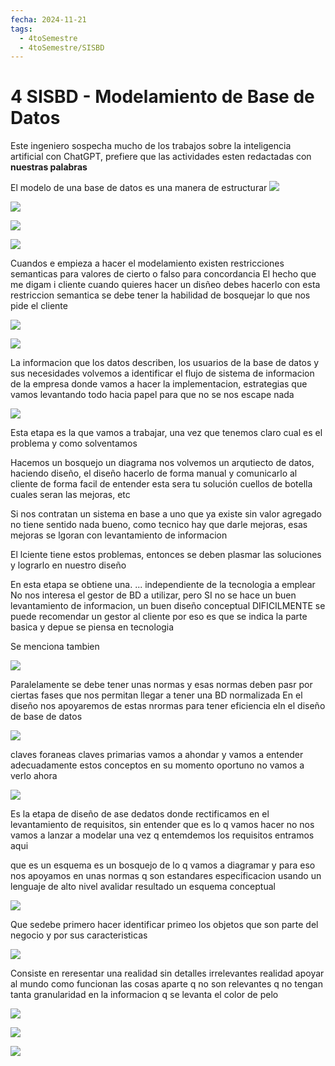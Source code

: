 ```yaml
---
fecha: 2024-11-21
tags:
  - 4toSemestre
  - 4toSemestre/SISBD
---
```

# 4 SISBD - Modelamiento de Base de Datos

Este ingeniero sospecha mucho de los trabajos sobre la inteligencia artificial con ChatGPT, prefiere que las actividades esten redactadas con **nuestras palabras**

El modelo de una base de datos es una manera de estructurar
![](https://i.imgur.com/NYvZMiI.png)

![](https://i.imgur.com/eFY2Pea.png)

![](https://i.imgur.com/cJSFKKE.png)

![](https://i.imgur.com/GmFQCBw.png)

Cuandos e empieza a hacer el modelamiento existen restricciones semanticas para valores de cierto o falso para concordancia
El hecho que me digam i cliente cuando quieres hacer un disñeo debes hacerlo con esta restriccion semantica se debe tener la habilidad de bosquejar lo que nos pide el cliente 

![](https://i.imgur.com/tTZe8bx.png)

![](https://i.imgur.com/B3nLsR5.png)

La informacion que los datos describen, los usuarios de la base de datos y sus necesidades
volvemos a identificar el flujo de sistema de informacion de la empresa donde vamos a  hacer la implementacion, estrategias que vamos levantando todo hacia papel para que no se nos escape nada

![](https://i.imgur.com/PdYqStw.png)

Esta etapa es la que vamos a trabajar, una vez que tenemos claro cual es el problema y como solventamos

Hacemos un bosquejo un diagrama nos volvemos un arqutiecto de datos, haciendo diseño, el diseño hacerlo de forma manual y comunicarlo al cliente de forma facil de entender esta sera tu solución cuellos de botella cuales seran las mejoras, etc

Si nos contratan un sistema en base a uno que ya existe sin valor agregado no tiene sentido nada bueno, como tecnico hay que darle mejoras, esas mejoras se lgoran con levantamiento de informacion

El lciente tiene estos problemas, entonces se deben plasmar las soluciones y lograrlo en nuestro diseño 

En esta etapa se obtiene una. ... independiente de la tecnologia a emplear
No nos interesa el gestor de BD a utilizar, pero SI no se hace un buen levantamiento de informacion, un buen diseño conceptual DIFICILMENTE se puede recomendar un gestor al cliente por eso es que se indica la parte basica y depue se piensa en tecnologia

Se menciona tambien 

![](https://i.imgur.com/bHWv8mR.png)

Paralelamente se debe tener unas normas y esas normas deben pasr por ciertas fases que nos permitan llegar a tener una BD normalizada
En el diseño nos apoyaremos de estas nrormas para tener eficiencia eln el diseño de base de datos

![](https://i.imgur.com/pjEInu4.png)

claves foraneas claves primarias
vamos a ahondar y vamos a entender adecuadamente estos conceptos en su momento oportuno no vamos a verlo ahora 

![](https://i.imgur.com/bCKbuqZ.png)

Es la etapa de diseño de ase dedatos
donde rectificamos en el levantamiento de requisitos, sin entender que es lo q vamos hacer no nos vamos a lanzar a modelar una vez q entemdemos los requisitos entramos aqui

que es un esquema
es un bosquejo de lo q vamos a diagramar y para eso nos apoyamos en unas normas q son estandares especificacion usando un lenguaje de alto nivel
avalidar resultado
un esquema conceptual

![](https://i.imgur.com/3IPLduY.png)

Que sedebe primero hacer identificar primeo los objetos que son parte del negocio y por sus caracteristicas

![](https://i.imgur.com/U5yIF35.png)

Consiste en reresentar una realidad sin detalles irrelevantes
realidad apoyar al mundo como funcionan las cosas aparte q no son relevantes q no tengan tanta granularidad en la informacion q se levanta el color de pelo 

![](https://i.imgur.com/ixorIDv.png)

![](https://i.imgur.com/17pXNsY.png)

![](https://i.imgur.com/HzGnGvO.png)

